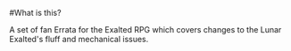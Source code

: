 #What is this?

A set of fan Errata for the Exalted RPG which covers changes to the Lunar Exalted's fluff and mechanical issues.
